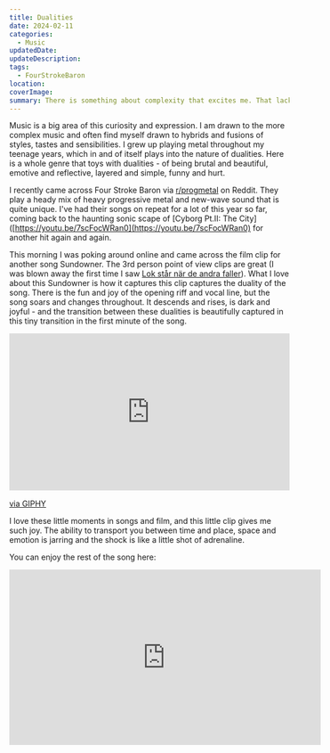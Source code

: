 ```yaml
---
title: Dualities
date: 2024-02-11
categories:
  - Music
updatedDate: 
updateDescription: 
tags:
  - FourStrokeBaron
location: 
coverImage: 
summary: There is something about complexity that excites me. That lack of the obvious, elements which are hidden and unrevealed, and how things are interconnected sparks my intellectual curiosity.
---
```

Music is a big area of this curiosity and expression. I am drawn to the more complex music and often find myself drawn to hybrids and fusions of styles, tastes and sensibilities. I grew up playing metal throughout my teenage years, which in and of itself plays into the nature of dualities. Here is a whole genre that toys with dualities - of being brutal and beautiful, emotive and reflective, layered and simple, funny and hurt. 

I recently came across Four Stroke Baron via [r/progmetal](https://www.reddit.com/r/progmetal/) on Reddit. They play a heady mix of heavy progressive metal and new-wave sound that is quite unique. I've had their songs on repeat for a lot of this year so far, coming back to the haunting sonic scape of [Cyborg Pt.II: The City]([https://youtu.be/7scFocWRan0](https://youtu.be/7scFocWRan0) for another hit again and again. 

This morning I was poking around online and came across the film clip for another song Sundowner. The 3rd person point of view clips are great (I was blown away the first time I saw [Lok står när de andra faller](https://www.youtube.com/watch?v=WXs8XwHGuWg)). What I love about this Sundowner is how it captures this clip captures the duality of the song. There is the fun and joy of the opening riff and vocal line, but the song soars and changes throughout. It descends and rises, is dark and joyful - and the transition between these dualities is beautifully captured in this tiny transition in the first minute of the song.

<div style="width:100%;height:0;padding-bottom:56%;position:relative;"><iframe src="https://giphy.com/embed/r273IbLr99BCduXbxw" width="100%" height="100%" style="position:absolute" frameBorder="0" class="giphy-embed" allowFullScreen></iframe></div><p><a href="https://giphy.com/gifs/sundowner-fourstrokebaron-r273IbLr99BCduXbxw">via GIPHY</a></p>

I love these little moments in songs and film, and this little clip gives me such joy. The ability to transport you between time and place, space and emotion is jarring and the shock is like a little shot of adrenaline. 

You can enjoy the rest of the song here: 

<div class="responsive-iframe-container">

<iframe width="560" height="315" src="https://www.youtube-nocookie.com/embed/YqTrMbxs50w?si=QT6tCOKqqpqCU2a6" title="YouTube video player" frameborder="0" allow="accelerometer; autoplay; clipboard-write; encrypted-media; gyroscope; picture-in-picture; web-share" allowfullscreen></iframe>

</div>
